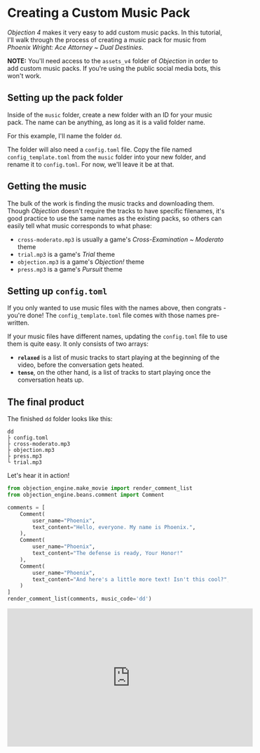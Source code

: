 # Creating a Custom Music Pack
*Objection 4* makes it very easy to add custom music packs. In this tutorial,
I'll walk through the process of creating a music pack for music from
*Phoenix Wright: Ace Attorney ~ Dual Destinies*.

**NOTE:** You'll need access to the `assets_v4` folder of *Objection* in order to
add custom music packs. If you're using the public social media bots, this won't
work.

## Setting up the pack folder
Inside of the `music` folder, create a new folder with an ID for your music
pack. The name can be anything, as long as it is a valid folder name.

For this example, I'll name the folder `dd`.

The folder will also need a `config.toml` file. Copy the file named
`config_template.toml` from the `music` folder into your new folder, and rename
it to `config.toml`. For now, we'll leave it be at that.

## Getting the music
The bulk of the work is finding the music tracks and downloading them. Though
*Objection* doesn't require the tracks to have specific filenames, it's good
practice to use the same names as the existing packs, so others can easily
tell what music corresponds to what phase:
- `cross-moderato.mp3` is usually a game's *Cross-Examination ~ Moderato* theme
- `trial.mp3` is a game's *Trial* theme
- `objection.mp3` is a game's *Objection!* theme
- `press.mp3` is a game's *Pursuit* theme

## Setting up `config.toml`
If you only wanted to use music files with the names above, then congrats -
you're done! The `config_template.toml` file comes with those names pre-written.

If your music files have different names, updating the `config.toml` file to
use them is quite easy. It only consists of two arrays:
- **`relaxed`** is a list of music tracks to start playing at the
beginning of the video, before the conversation gets heated.
- **`tense`**, on the other hand, is a list of tracks to start playing once the
conversation heats up.

## The final product
The finished `dd` folder looks like this:
```
dd
├ config.toml
├ cross-moderato.mp3
├ objection.mp3
├ press.mp3
└ trial.mp3
```

Let's hear it in action!
```python
from objection_engine.make_movie import render_comment_list
from objection_engine.beans.comment import Comment

comments = [
    Comment(
        user_name="Phoenix",
        text_content="Hello, everyone. My name is Phoenix.",
    ),
    Comment(
        user_name="Phoenix",
        text_content="The defense is ready, Your Honor!"
    ),
    Comment(
        user_name="Phoenix",
        text_content="And here's a little more text! Isn't this cool?",
    )
]
render_comment_list(comments, music_code='dd')
```

<iframe width="560" height="315" src="https://www.youtube.com/embed/3ayAHL5blPA" title="YouTube video player" frameborder="0" allow="accelerometer; autoplay; clipboard-write; encrypted-media; gyroscope; picture-in-picture" allowfullscreen></iframe>